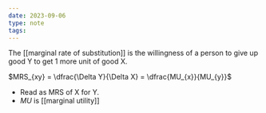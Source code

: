 ```yaml
---
date: 2023-09-06
type: note
tags: 
---
```


The [[marginal rate of substitution]] is the willingness of a person to give up good Y to get 1 more unit of good X.

$MRS_{xy} = \dfrac{\Delta Y}{\Delta X} = \dfrac{MU_{x}}{MU_{y}}$
- Read as MRS of X for Y.
- $MU$ is [[marginal utility]]